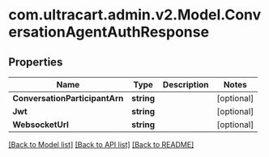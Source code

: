 
# com.ultracart.admin.v2.Model.ConversationAgentAuthResponse

## Properties

Name | Type | Description | Notes
------------ | ------------- | ------------- | -------------
**ConversationParticipantArn** | **string** |  | [optional] 
**Jwt** | **string** |  | [optional] 
**WebsocketUrl** | **string** |  | [optional] 

[[Back to Model list]](../README.md#documentation-for-models)
[[Back to API list]](../README.md#documentation-for-api-endpoints)
[[Back to README]](../README.md)

